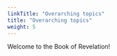 ```yaml
---
linkTitle: "Overarching topics"
title: "Overarching topics"
weight: 5
---
```


Welcome to the Book of Revelation!

<!--more-->
